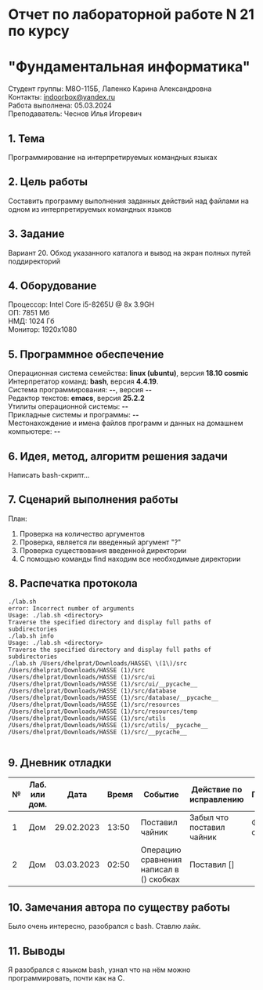 # Отчет по лабораторной работе N 21 по курсу
# "Фундаментальная информатика"

Студент группы: M8О-115Б, Лапенко Карина Александровна\
Контакты: indoorbox@yandex.ru \
Работа выполнена: 05.03.2024\
Преподаватель: Чеснов Илья Игоревич

## 1. Тема

Программирование на интерпретируемых командных языках

## 2. Цель работы

Составить программу выполнения заданных действий над файлами на одном из интерпретируемых командных языков

## 3. Задание

Вариант 20. Обход указанного каталога и вывод на экран полных путей поддиректорий

## 4. Оборудование

Процессор: Intel Core i5-8265U @ 8x 3.9GH\
ОП: 7851 Мб\
НМД: 1024 Гб\
Монитор: 1920x1080

## 5. Программное обеспечение

Операционная система семейства: **linux (ubuntu)**, версия **18.10 cosmic**\
Интерпретатор команд: **bash**, версия **4.4.19**.\
Система программирования: **--**, версия **--**\
Редактор текстов: **emacs**, версия **25.2.2**\
Утилиты операционной системы: **--**\
Прикладные системы и программы: **--**\
Местонахождение и имена файлов программ и данных на домашнем компьютере: **--**

## 6. Идея, метод, алгоритм решения задачи

Написать bash-скрипт...

## 7. Сценарий выполнения работы

План:
1. Проверка на количество аргументов
2. Проверка, является ли введенный аргумент "?"
3. Проверка существования введенной директории
4. С помощью команды find находим все необходимые директории

## 8. Распечатка протокола

```
./lab.sh  
error: Incorrect number of arguments
Usage: ./lab.sh <directory>
Traverse the specified directory and display full paths of subdirectories
./lab.sh info
Usage: ./lab.sh <directory>
Traverse the specified directory and display full paths of subdirectories
./lab.sh /Users/dhelprat/Downloads/HASSE\ \(1\)/src 
/Users/dhelprat/Downloads/HASSE (1)/src
/Users/dhelprat/Downloads/HASSE (1)/src/ui
/Users/dhelprat/Downloads/HASSE (1)/src/ui/__pycache__
/Users/dhelprat/Downloads/HASSE (1)/src/database
/Users/dhelprat/Downloads/HASSE (1)/src/database/__pycache__
/Users/dhelprat/Downloads/HASSE (1)/src/resources
/Users/dhelprat/Downloads/HASSE (1)/src/resources/temp
/Users/dhelprat/Downloads/HASSE (1)/src/utils
/Users/dhelprat/Downloads/HASSE (1)/src/utils/__pycache__
/Users/dhelprat/Downloads/HASSE (1)/src/__pycache__


```

## 9. Дневник отладки

| № | Лаб. или дом. | Дата       | Время     | Событие                  | Действие по исправлению | Примечание  |
|---|---------------|------------|-----------|--------------------------|-------------------------|-------------|
|1  | Дом           | 29.02.2023 | 13:50     | Поставил чайник    | Забыл что поставил чайник     | Фатальная ошибка|
|2  | Дом           | 03.03.2023 | 02:50     | Операцию сравнения написал в () скобках | Поставил [] |             |

## 10. Замечания автора по существу работы

Было очень интересно, разобрался с bash. Ставлю лайк.

## 11. Выводы

Я разобрался с языком bash, узнал что на нём можно программировать, почти как на C.

